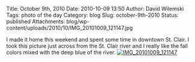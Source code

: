 Title: October 9th, 2010
Date: 2010-10-09 13:50
Author: David Wilemski
Tags: photo of the day
Category: blog
Slug: october-9th-2010
Status: published
Attachments: blog/wp-content/uploads/2010/10/IMG_20101009_121147.jpg

I made it home this weekend and spent some time in downtown St. Clair. I
took this picture just across from the St. Clair river and I really like
the fall colors mixed with the deep blue of the river.
[![](http://oromis.davidwilemski.com/blog/wp-content/uploads/2010/10/IMG_20101009_121147-300x224.jpg
"IMG_20101009_121147")](http://oromis.davidwilemski.com/blog/wp-content/uploads/2010/10/IMG_20101009_121147.jpg)
